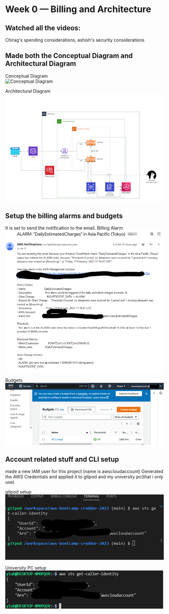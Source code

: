 # Week 0 — Billing and Architecture
## Watched all the videos:
Chirag's spending considerations, ashish's security considerations

## Made both the Conceptual Diagram and Architectural Diagram
Conceptual Diagram<br />
![Conceptual Diagram](assets/conceptual-diagram.png)<br />

Architectural Diagram<br />
![Architectural Diagram](assets/cruddur-logical-diagram.png)<br />

## Setup the billing alarms and budgets
It is set to send the notification to the email.
Billing Alarm<br />
![Billing Alarm](assets/billing-alarm-email.png)<br />

Budgets<br />
![Budgets](assets/aws-budgets.png)<br />

## Account related stuff and CLI setup
made a new IAM user for this project (name is awscloudaccount)
Generated the AWS Credentials and applied it to gitpod and my university pc(that i only use)<br />

gitpod setup<br />
![Billing Alarm](assets/gitpod-cloud-account.png)<br />

University PC setup<br />
![University PC](assets/university-pc-setup.png)<br />

